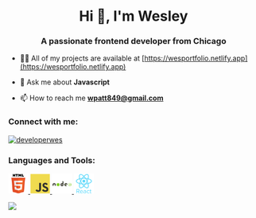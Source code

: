 <h1 align="center">Hi 👋, I'm Wesley</h1>
<h3 align="center">A passionate frontend developer from Chicago</h3>

- 👨‍💻 All of my projects are available at [https://wesportfolio.netlify.app](https://wesportfolio.netlify.app)

- 💬 Ask me about **Javascript**

- 📫 How to reach me **wpatt849@gmail.com**

<h3 align="left">Connect with me:</h3>
<p align="left">
<a href="https://twitter.com/developerwes" target="blank"><img align="center" src="https://raw.githubusercontent.com/rahuldkjain/github-profile-readme-generator/master/src/images/icons/Social/twitter.svg" alt="developerwes" height="30" width="40" /></a>
</p>

<h3 align="left">Languages and Tools:</h3>
<p align="left"> <a href="https://www.w3.org/html/" target="_blank" rel="noreferrer"> <img src="https://raw.githubusercontent.com/devicons/devicon/master/icons/html5/html5-original-wordmark.svg" alt="html5" width="40" height="40"/> </a> <a href="https://developer.mozilla.org/en-US/docs/Web/JavaScript" target="_blank" rel="noreferrer"> <img src="https://raw.githubusercontent.com/devicons/devicon/master/icons/javascript/javascript-original.svg" alt="javascript" width="40" height="40"/> </a> <a href="https://nodejs.org" target="_blank" rel="noreferrer"> <img src="https://raw.githubusercontent.com/devicons/devicon/master/icons/nodejs/nodejs-original-wordmark.svg" alt="nodejs" width="40" height="40"/> </a> <a href="https://reactjs.org/" target="_blank" rel="noreferrer"> <img src="https://raw.githubusercontent.com/devicons/devicon/master/icons/react/react-original-wordmark.svg" alt="react" width="40" height="40"/> </a> </p>
<img height="180em" src="https://github-readme-stats.vercel.app/api?username=wpatt849&show_icons=true&hide_border=true&&count_private=true&include_all_commits=true" />
